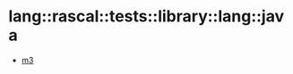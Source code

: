 # lang::rascal::tests::library::lang::java


   * [m3](/docs/Library/lang/rascal/tests/library/lang/java/m3)